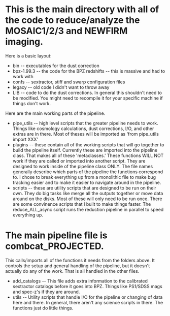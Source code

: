 # This is the main directory with all of the code to reduce/analyze the MOSAIC1/2/3 and NEWFIRM imaging.

Here is a basic layout:

- bin -- executables for the dust correction
- bpz-1.99.3 -- the code for the BPZ redshifts -- this is massive and had to work with
- confs -- sextractor, stiff and swarp configuration files
- legacy -- old code I didn't want to throw away
- LIB -- code to do the dust corrections. In general this shouldn't need to be modified. You might need to recompile it for your specific machine if things don't work.

Here are the main working parts of the pipeline.

- pipe_utils -- high level scripts that the greater pipeline needs to work. Things like cosmology calculations, dust corrections, I/O, and other extras are in there. Most of theses will be imported as 'from pipe_utils import XXX'
- plugins -- these contain all of the working scripts that will go together to build the pipeline itself. Currently these are imported into the pipeline class. That makes all of these 'metaclasses.' These functions WILL NOT work if they are called or imported into another script. They are designed to work inside of the pipeline class ONLY. The file names generally describe which parts of the pipeline the functions correspond to. I chose to break everything up from a monolithic file to make bug tracking easier and to make it easier to navigate around in the pipeline.
- scripts -- these are utility scripts that are designed to be run on their own. They do big tasks like merge all the outputs together or move data around on the disks. Most of these will only need to be run once. There are some convinence scripts that I built to make things faster. The reduce_ALL_async script runs the reduction pipeline in parallel to speed everything up.


# The main pipeline file is combcat_PROJECTED.
This calls/imports all of the functions it needs from the folders above. It controls the setup and general handling of the pipeline, but it doesn't actually do any of the work. That is all handled in the other files.

- add_catalogs -- This file adds extra information to the calibrated sextractor catalogs before it goes into BPZ. Things like PS1/SDSS mags and spec-z's if they are around.
- utils -- Utility scripts that handle I/O for the pipeline or changing of data here and there. In general, there aren't any science scripts in there. The functions just do little things. 
